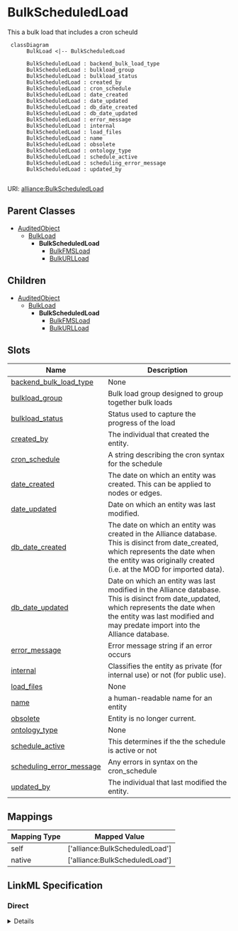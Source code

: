 # BulkScheduledLoad

This a bulk load that includes a cron scheuld


```mermaid
 classDiagram
      BulkLoad <|-- BulkScheduledLoad
      
      BulkScheduledLoad : backend_bulk_load_type
      BulkScheduledLoad : bulkload_group
      BulkScheduledLoad : bulkload_status
      BulkScheduledLoad : created_by
      BulkScheduledLoad : cron_schedule
      BulkScheduledLoad : date_created
      BulkScheduledLoad : date_updated
      BulkScheduledLoad : db_date_created
      BulkScheduledLoad : db_date_updated
      BulkScheduledLoad : error_message
      BulkScheduledLoad : internal
      BulkScheduledLoad : load_files
      BulkScheduledLoad : name
      BulkScheduledLoad : obsolete
      BulkScheduledLoad : ontology_type
      BulkScheduledLoad : schedule_active
      BulkScheduledLoad : scheduling_error_message
      BulkScheduledLoad : updated_by
      

```



URI: [alliance:BulkScheduledLoad](http://alliancegenome.org/BulkScheduledLoad)


## Parent Classes

* [AuditedObject](AuditedObject.md)
    * [BulkLoad](BulkLoad.md)
        * **BulkScheduledLoad**
            * [BulkFMSLoad](BulkFMSLoad.md)
            * [BulkURLLoad](BulkURLLoad.md)





## Children

* [AuditedObject](AuditedObject.md)
    * [BulkLoad](BulkLoad.md)
        * **BulkScheduledLoad**
            * [BulkFMSLoad](BulkFMSLoad.md)
            * [BulkURLLoad](BulkURLLoad.md)



## Slots

| Name | Description  |
| ---  | ---  |
| [backend_bulk_load_type](backend_bulk_load_type.md) | None |
| [bulkload_group](bulkload_group.md) | Bulk load group designed to group together bulk loads |
| [bulkload_status](bulkload_status.md) | Status used to capture the progress of the load |
| [created_by](created_by.md) | The individual that created the entity. |
| [cron_schedule](cron_schedule.md) | A string describing the cron syntax for the schedule |
| [date_created](date_created.md) | The date on which an entity was created. This can be applied to nodes or edges. |
| [date_updated](date_updated.md) | Date on which an entity was last modified. |
| [db_date_created](db_date_created.md) | The date on which an entity was created in the Alliance database.  This is disinct from date_created, which represents the date when the entity was originally created (i.e. at the MOD for imported data). |
| [db_date_updated](db_date_updated.md) | Date on which an entity was last modified in the Alliance database.  This is disinct from date_updated, which represents the date when the entity was last modified and may predate import into the Alliance database. |
| [error_message](error_message.md) | Error message string if an error occurs |
| [internal](internal.md) | Classifies the entity as private (for internal use) or not (for public use). |
| [load_files](load_files.md) | None |
| [name](name.md) | a human-readable name for an entity |
| [obsolete](obsolete.md) | Entity is no longer current. |
| [ontology_type](ontology_type.md) | None |
| [schedule_active](schedule_active.md) | This determines if the the schedule is active or not |
| [scheduling_error_message](scheduling_error_message.md) | Any errors in syntax on the cron_schedule |
| [updated_by](updated_by.md) | The individual that last modified the entity. |


## Mappings

| Mapping Type | Mapped Value |
| ---  | ---  |
| self | ['alliance:BulkScheduledLoad'] |
| native | ['alliance:BulkScheduledLoad'] |




## LinkML Specification

<!-- TODO: investigate https://stackoverflow.com/questions/37606292/how-to-create-tabbed-code-blocks-in-mkdocs-or-sphinx -->

### Direct

<details>
```yaml
name: BulkScheduledLoad
description: This a bulk load that includes a cron scheuld
from_schema: https://github.com/alliance-genome/agr_curation_schema/src/schema/bulkload.yaml
is_a: BulkLoad
slots:
- schedule_active
- cron_schedule
- scheduling_error_message

```
</details>

### Induced

<details>
```yaml
name: BulkScheduledLoad
description: This a bulk load that includes a cron scheuld
from_schema: https://github.com/alliance-genome/agr_curation_schema/src/schema/bulkload.yaml
is_a: BulkLoad
attributes:
  schedule_active:
    name: schedule_active
    description: This determines if the the schedule is active or not
    from_schema: https://github.com/alliance-genome/agr_curation_schema/core.yaml
    alias: schedule_active
    owner: BulkScheduledLoad
    domain_of:
    - CurationReport
    - BulkScheduledLoad
    range: boolean
  cron_schedule:
    name: cron_schedule
    description: A string describing the cron syntax for the schedule
    from_schema: https://github.com/alliance-genome/agr_curation_schema/core.yaml
    alias: cron_schedule
    owner: BulkScheduledLoad
    domain_of:
    - CurationReport
    - BulkScheduledLoad
    range: string
  scheduling_error_message:
    name: scheduling_error_message
    description: Any errors in syntax on the cron_schedule
    from_schema: https://github.com/alliance-genome/agr_curation_schema/src/schema/bulkload.yaml
    alias: scheduling_error_message
    owner: BulkScheduledLoad
    domain_of:
    - CurationReport
    - BulkScheduledLoad
    range: string
  name:
    name: name
    description: a human-readable name for an entity
    notes:
    - May want to convert this into a slot that uses NameSlotAnnotation.
    from_schema: https://github.com/alliance-genome/agr_curation_schema/affectedGenomicModel
    multivalued: false
    alias: name
    owner: BulkScheduledLoad
    domain_of:
    - OntologyTerm
    - ResourceDescriptor
    - ResourceDescriptorPage
    - AffectedGenomicModel
    - AffectedGenomicModelDTO
    - VocabularyTerm
    - Vocabulary
    - VocabularyTermSet
    - Antibody
    - CurationReportGroup
    - CurationReport
    - BulkLoadGroup
    - BulkLoad
    range: string
  bulkload_status:
    name: bulkload_status
    description: Status used to capture the progress of the load
    from_schema: https://github.com/alliance-genome/agr_curation_schema/src/schema/bulkload.yaml
    alias: bulkload_status
    owner: BulkScheduledLoad
    domain_of:
    - BulkLoad
    - BulkLoadFile
    range: bulk_load_status_enum
  error_message:
    name: error_message
    description: Error message string if an error occurs
    from_schema: https://github.com/alliance-genome/agr_curation_schema/src/schema/bulkload.yaml
    alias: error_message
    owner: BulkScheduledLoad
    domain_of:
    - CurationReport
    - BulkLoad
    - BulkLoadFile
    range: string
  backend_bulk_load_type:
    name: backend_bulk_load_type
    from_schema: https://github.com/alliance-genome/agr_curation_schema/src/schema/bulkload.yaml
    alias: backend_bulk_load_type
    owner: BulkScheduledLoad
    domain_of:
    - BulkLoad
    range: backend_bulk_load_type_enum
  ontology_type:
    name: ontology_type
    from_schema: https://github.com/alliance-genome/agr_curation_schema/src/schema/bulkload.yaml
    alias: ontology_type
    owner: BulkScheduledLoad
    domain_of:
    - BulkLoad
    range: ontology_bulk_load_type_enum
  bulkload_group:
    name: bulkload_group
    description: Bulk load group designed to group together bulk loads
    from_schema: https://github.com/alliance-genome/agr_curation_schema/src/schema/bulkload.yaml
    alias: bulkload_group
    owner: BulkScheduledLoad
    domain_of:
    - BulkLoad
    range: BulkLoadGroup
  load_files:
    name: load_files
    from_schema: https://github.com/alliance-genome/agr_curation_schema/src/schema/bulkload.yaml
    multivalued: true
    alias: load_files
    owner: BulkScheduledLoad
    domain_of:
    - BulkLoad
    range: BulkLoadFile
  created_by:
    name: created_by
    description: The individual that created the entity.
    from_schema: https://github.com/alliance-genome/agr_curation_schema/core.yaml
    domain: AuditedObject
    multivalued: false
    alias: created_by
    owner: BulkScheduledLoad
    domain_of:
    - AuditedObject
    range: Person
  date_created:
    name: date_created
    description: The date on which an entity was created. This can be applied to nodes
      or edges.
    from_schema: https://github.com/alliance-genome/agr_curation_schema/core.yaml
    aliases:
    - creation_date
    exact_mappings:
    - dct:createdOn
    - WIKIDATA_PROPERTY:P577
    alias: date_created
    owner: BulkScheduledLoad
    domain_of:
    - AuditedObject
    - AuditedObjectDTO
    range: datetime
  updated_by:
    name: updated_by
    description: The individual that last modified the entity.
    from_schema: https://github.com/alliance-genome/agr_curation_schema/core.yaml
    domain: AuditedObject
    multivalued: false
    alias: updated_by
    owner: BulkScheduledLoad
    domain_of:
    - AuditedObject
    range: Person
  date_updated:
    name: date_updated
    description: Date on which an entity was last modified.
    from_schema: https://github.com/alliance-genome/agr_curation_schema/core.yaml
    aliases:
    - date_last_modified
    alias: date_updated
    owner: BulkScheduledLoad
    domain_of:
    - AuditedObject
    - AuditedObjectDTO
    range: datetime
  db_date_created:
    name: db_date_created
    description: The date on which an entity was created in the Alliance database.  This
      is disinct from date_created, which represents the date when the entity was
      originally created (i.e. at the MOD for imported data).
    from_schema: https://github.com/alliance-genome/agr_curation_schema/core.yaml
    alias: db_date_created
    owner: BulkScheduledLoad
    domain_of:
    - AuditedObject
    - AuditedObjectDTO
    range: datetime
  db_date_updated:
    name: db_date_updated
    description: Date on which an entity was last modified in the Alliance database.  This
      is disinct from date_updated, which represents the date when the entity was
      last modified and may predate import into the Alliance database.
    from_schema: https://github.com/alliance-genome/agr_curation_schema/core.yaml
    alias: db_date_updated
    owner: BulkScheduledLoad
    domain_of:
    - AuditedObject
    - AuditedObjectDTO
    range: datetime
  internal:
    name: internal
    description: Classifies the entity as private (for internal use) or not (for public
      use).
    notes:
    - Default value is true.
    from_schema: https://github.com/alliance-genome/agr_curation_schema/core.yaml
    alias: internal
    owner: BulkScheduledLoad
    domain_of:
    - AuditedObject
    - AuditedObjectDTO
    range: boolean
    required: true
  obsolete:
    name: obsolete
    description: Entity is no longer current.
    notes:
    - Obsolete entities are preserved in the database for posterity but should not
      be publicly displayed.
    from_schema: https://github.com/alliance-genome/agr_curation_schema/core.yaml
    alias: obsolete
    owner: BulkScheduledLoad
    domain_of:
    - AuditedObject
    - AuditedObjectDTO
    range: boolean

```
</details>